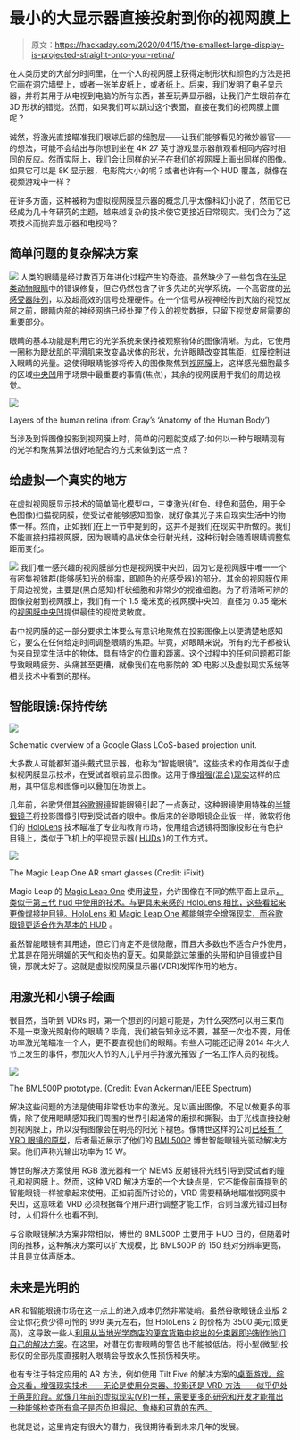 # 最小的大显示器直接投射到你的视网膜上

> 原文：<https://hackaday.com/2020/04/15/the-smallest-large-display-is-projected-straight-onto-your-retina/>

在人类历史的大部分时间里，在一个人的视网膜上获得定制形状和颜色的方法是把它画在洞穴墙壁上，或者一张羊皮纸上，或者纸上。后来，我们发明了电子显示器，并将其用于从电视到电脑的所有东西，甚至玩弄显示器，让我们产生眼前存在 3D 形状的错觉。然而，如果我们可以跳过这个表面，直接在我们的视网膜上画呢？

诚然，将激光直接瞄准我们眼球后部的细胞层——让我们能够看见的微妙器官——的想法，可能不会给出与你想到坐在 4K 27 英寸游戏显示器前观看相同内容时相同的反应。然而实际上，我们会让同样的光子在我们的视网膜上画出同样的图像。如果它可以是 8K 显示器，电影院大小的呢？或者也许有一个 HUD 覆盖，就像在视频游戏中一样？

在许多方面，这种被称为虚拟视网膜显示器的概念几乎太像科幻小说了，然而它已经成为几十年研究的主题，越来越复杂的技术使它更接近日常现实。我们会为了这项技术而抛弃显示器和电视吗？

## 简单问题的复杂解决方案

[![](img/f412c955052453d40c102edf22ac54f0.png)](https://hackaday.com/wp-content/uploads/2020/03/schematic_diagram_of_the_human_eye.jpg) 人类的眼睛是经过数百万年进化过程产生的奇迹。虽然缺少了一些包含在[头足类动物眼睛](https://en.wikipedia.org/wiki/Cephalopod_eye)中的错误修复，但它仍然包含了许多先进的光学系统，一个高密度的[光感受器阵列](https://en.wikipedia.org/wiki/Photoreceptor_cell)，以及超高效的信号处理硬件。在一个信号从视神经传到大脑的视觉皮层之前，眼睛内部的神经网络已经处理了传入的视觉数据，只留下视觉皮层需要的重要部分。

眼睛的基本功能是利用它的光学系统来保持被观察物体的图像清晰。为此，它使用一圈称为[睫状肌](https://en.wikipedia.org/wiki/Ciliary_muscle)的平滑肌来改变晶状体的形状，允许眼睛改变其焦距，虹膜控制进入眼睛的光量。这使得眼睛能够将传入的图像聚焦到[视网膜](https://en.wikipedia.org/wiki/Retina)上，这样感光细胞最多的区域[中央凹](https://en.wikipedia.org/wiki/Fovea_centralis)用于场景中最重要的事情(焦点)，其余的视网膜用于我们的周边视觉。

[![](img/8a9dddcb5bc7b029758ff708c6bac5df.png)](https://hackaday.com/wp-content/uploads/2020/03/Gray881_retina_layers.png)

Layers of the human retina (from Gray’s ‘Anatomy of the Human Body’)

当涉及到将图像投影到视网膜上时，简单的问题就变成了:如何以一种与眼睛现有的光学和聚焦算法很好地配合的方式来做到这一点？

## 给虚拟一个真实的地方

在虚拟视网膜显示技术的简单简化模型中，三束激光(红色、绿色和蓝色，用于全色图像)扫描视网膜，使受试者能够感知图像，就好像其光子来自现实生活中的物体一样。然而，正如我们在上一节中提到的，这并不是我们在现实中所做的。我们不能直接扫描视网膜，因为眼睛的晶状体会衍射光线，这种衍射会随着眼睛调整焦距而变化。

[![](img/490c57a7d68a3b768c93ada1921d734d.png)](https://hackaday.com/wp-content/uploads/2020/03/human_photorecepter_distributions.jpg) 我们唯一感兴趣的视网膜部分也是视网膜中央凹，因为它是视网膜中唯一一个有密集视锥群(能够感知光的频率，即颜色的光感受器)的部分。其余的视网膜仅用于周边视觉，主要是(黑白感知)杆状细胞和非常少的视锥细胞。为了将清晰可辨的图像投射到视网膜上，我们有一个 1.5 毫米宽的视网膜中央凹，直径为 0.35 毫米的[视网膜中央凹](https://en.wikipedia.org/wiki/Foveola)提供最佳的视觉灵敏度。

击中视网膜的这一部分要求主体要么有意识地聚焦在投影图像上以便清楚地感知它，要么在任何给定时间调整眼睛的焦距。毕竟，对眼睛来说，所有的光子都被认为来自现实生活中的物体，具有特定的位置和距离。这个过程中的任何问题都可能导致眼睛疲劳、头痛甚至更糟，就像我们在电影院的 3D 电影以及虚拟现实系统等相关技术中看到的那样。

## 智能眼镜:保持传统

[![](img/b8d84792750619af1c36f774090f209f.png)](https://hackaday.com/wp-content/uploads/2020/03/Google_Glass_Explorer_Optics_Schematic.png)

Schematic overview of a Google Glass LCoS-based projection unit.

大多数人可能都知道头戴式显示器，也称为“智能眼镜”。这些技术的作用类似于虚拟视网膜显示技术，在受试者眼前显示图像。这用于像[增强(混合)现实](https://en.wikipedia.org/wiki/Augmented_reality)这样的应用，其中信息和图像可以叠加在场景上。

几年前，谷歌凭借其[谷歌眼镜](https://en.wikipedia.org/wiki/Google_Glass)智能眼镜引起了一点轰动，这种眼镜使用特殊的[半镀银镜子](https://en.wikipedia.org/wiki/Beam_splitter#Beam_splitter_designs)将投影图像引导到受试者的眼中。像后来的谷歌眼镜企业版一样，微软将他们的 [HoloLens](https://en.wikipedia.org/wiki/Microsoft_HoloLens) 技术瞄准了专业和教育市场，使用组合透镜将图像投影在有色护目镜上，类似于飞机上的平视显示器( [HUDs](https://en.wikipedia.org/wiki/Head-up_display) )的工作方式。

[![](img/d4fb898ede91c5ca8903ba6673affaf4.png)](https://hackaday.com/wp-content/uploads/2020/03/magic_leap_one_ifixit.jpg)

The Magic Leap One AR smart glasses (Credit: iFixit)

Magic Leap 的 [Magic Leap One](https://www.ifixit.com/Teardown/Magic+Leap+One+Teardown/112245) 使用[波导](https://en.wikipedia.org/wiki/Waveguide_%28optics%29)，允许图像在不同的焦平面上显示[，类似于第三代 hud 中使用的技术。与更具未来感的 HoloLens 相比，这些看起来更像焊接护目镜。HoloLens 和 Magic Leap One 都能够完全增强现实，而谷歌眼镜](https://virtualrealitypop.com/understanding-waveguide-the-key-technology-for-augmented-reality-near-eye-display-part-i-2b16b61f4bae?gi=231a4d1d962d)[更适合作为基本的 HUD](https://www.theverge.com/2019/5/20/18632689/google-glass-enterprise-edition-2-augmented-reality-headset-pricing) 。

虽然智能眼镜有其用途，但它们肯定不是很隐蔽，而且大多数也不适合户外使用，尤其是在阳光明媚的天气和炎热的夏天。如果能跳过笨重的头带和护目镜或护目镜，那就太好了。这就是虚拟视网膜显示器(VDR)发挥作用的地方。

## 用激光和小镜子绘画

很自然，当听到 VDRs 时，第一个想到的问题可能是，为什么突然可以用三束而不是一束激光照射你的眼睛？毕竟，我们被告知永远不要，甚至一次也不要，用低功率激光笔瞄准一个人，更不要直视他们的眼睛。有些人可能还记得 2014 年火人节上发生的事件，参加火人节的人几乎用手持激光摧毁了一名工作人员的视线。

[![](img/62859a8336c7d17a8bb14cc5d209b95f.png)](https://hackaday.com/wp-content/uploads/2020/03/Bosch_BML500P_IEEE_Spectrum.jpeg)

The BML500P prototype. (Credit: Evan Ackerman/IEEE Spectrum)

解决这些问题的方法是使用非常低功率的激光。足以画出图像，不足以做更多的事情，除了使用眼睛感知我们周围的世界引起通常的磨损和撕裂。由于光线直接投射到视网膜上，所以没有图像会在明亮的阳光下褪色。像博世这样的公司[已经有了 VRD 眼镜的原型](https://spectrum.ieee.org/tech-talk/consumer-electronics/gadgets/bosch-ar-smartglasses-tiny-eyeball-lasers)，后者最近展示了他们的 [BML500P](https://www.bosch-sensortec.com/products/optical-microsystems/smartglasses-light-drive/) 博世智能眼镜光驱动解决方案。他们声称光输出功率为 15 W。

博世的解决方案使用 RGB 激光器和一个 MEMS 反射镜将光线引导到受试者的瞳孔和视网膜上。然而，这种 VRD 解决方案的一个大缺点是，它不能像前面提到的智能眼镜一样被拿起来使用。正如前面所讨论的，VRD 需要精确地瞄准视网膜中央凹，这意味着 VRD 必须根据每个用户进行调整才能工作，否则当激光错过目标时，人们将什么也看不到。

与谷歌眼镜解决方案非常相似，博世的 BML500P 主要用于 HUD 目的，但随着时间的推移，这种解决方案可以扩大规模，比 BML500P 的 150 线对分辨率更高，并且是立体声版本。

## 未来是光明的

AR 和智能眼镜市场在这一点上的进入成本仍然非常陡峭。虽然谷歌眼镜企业版 2 会让你花费少得可怜的 999 美元左右，但 HoloLens 2 的价格为 3500 美元(或更高)，这导致一些人[利用从当地光学商店的便宜货箱中挖出的分束器即兴制作他们自己的解决方案](https://eclecti.cc/hardware/blinded-by-the-light-diy-retinal-projection)。在这里，对潜在伤害眼睛的警告也不能被低估。将小型(微型)投影仪的全部亮度直接射入眼睛会导致永久性损伤和失明。

也有专注于特定应用的 AR 方法，例如使用 Tilt Five 的解决方案的[桌面游戏。综合来看，增强现实技术——无论是使用分束器、投影还是 VRD 方法——似乎仍处于萌芽阶段。就像几年前的虚拟现实(VR)一样，需要更多的研究和开发才能推出一种能够检查所有盒子是否负担得起、鲁棒和可靠的东西。](https://hackaday.com/2019/09/25/tilt-five-a-fresh-take-on-augmented-reality-tabletop-gaming/)

也就是说，这里肯定有很大的潜力，我很期待看到未来几年的发展。